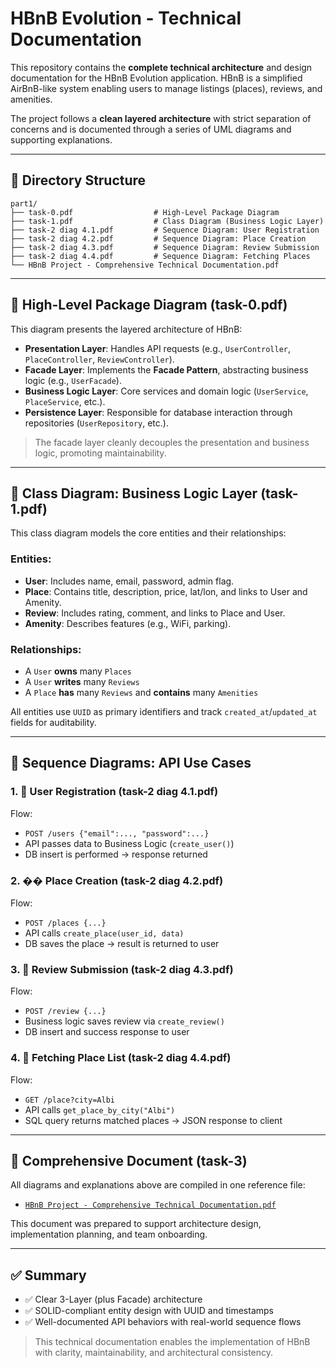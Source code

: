 # HBnB Evolution - Technical Documentation

This repository contains the **complete technical architecture** and design documentation for the HBnB Evolution application. HBnB is a simplified AirBnB-like system enabling users to manage listings (places), reviews, and amenities.

The project follows a **clean layered architecture** with strict separation of concerns and is documented through a series of UML diagrams and supporting explanations.

---

## 📁 Directory Structure

```
part1/
├── task-0.pdf                  # High-Level Package Diagram
├── task-1.pdf                  # Class Diagram (Business Logic Layer)
├── task-2 diag 4.1.pdf         # Sequence Diagram: User Registration
├── task-2 diag 4.2.pdf         # Sequence Diagram: Place Creation
├── task-2 diag 4.3.pdf         # Sequence Diagram: Review Submission
├── task-2 diag 4.4.pdf         # Sequence Diagram: Fetching Places
└── HBnB Project - Comprehensive Technical Documentation.pdf
```

---

## 🧱 High-Level Package Diagram (task-0.pdf)

This diagram presents the layered architecture of HBnB:

* **Presentation Layer**: Handles API requests (e.g., `UserController`, `PlaceController`, `ReviewController`).
* **Facade Layer**: Implements the **Facade Pattern**, abstracting business logic (e.g., `UserFacade`).
* **Business Logic Layer**: Core services and domain logic (`UserService`, `PlaceService`, etc.).
* **Persistence Layer**: Responsible for database interaction through repositories (`UserRepository`, etc.).

> The facade layer cleanly decouples the presentation and business logic, promoting maintainability.

---

## 🧠 Class Diagram: Business Logic Layer (task-1.pdf)

This class diagram models the core entities and their relationships:

### Entities:

* **User**: Includes name, email, password, admin flag.
* **Place**: Contains title, description, price, lat/lon, and links to User and Amenity.
* **Review**: Includes rating, comment, and links to Place and User.
* **Amenity**: Describes features (e.g., WiFi, parking).

### Relationships:

* A `User` **owns** many `Places`
* A `User` **writes** many `Reviews`
* A `Place` **has** many `Reviews` and **contains** many `Amenities`

All entities use `UUID` as primary identifiers and track `created_at`/`updated_at` fields for auditability.

---

## 🔄 Sequence Diagrams: API Use Cases

### 1. 👤 User Registration (task-2 diag 4.1.pdf)

Flow:

* `POST /users {"email":..., "password":...}`
* API passes data to Business Logic (`create_user()`)
* DB insert is performed → response returned

### 2. �� Place Creation (task-2 diag 4.2.pdf)

Flow:

* `POST /places {...}`
* API calls `create_place(user_id, data)`
* DB saves the place → result is returned to user

### 3. 📝 Review Submission (task-2 diag 4.3.pdf)

Flow:

* `POST /review {...}`
* Business logic saves review via `create_review()`
* DB insert and success response to user

### 4. 📍 Fetching Place List (task-2 diag 4.4.pdf)

Flow:

* `GET /place?city=Albi`
* API calls `get_place_by_city("Albi")`
* SQL query returns matched places → JSON response to client

---

## 📘 Comprehensive Document (task-3)

All diagrams and explanations above are compiled in one reference file:

* [`HBnB Project - Comprehensive Technical Documentation.pdf`](./part1/HBnB%20Project%20-%20Comprehensive%20Technical%20Documentation.pdf)

This document was prepared to support architecture design, implementation planning, and team onboarding.

---

## ✅ Summary

* ✅ Clear 3-Layer (plus Facade) architecture
* ✅ SOLID-compliant entity design with UUID and timestamps
* ✅ Well-documented API behaviors with real-world sequence flows

> This technical documentation enables the implementation of HBnB with clarity, maintainability, and architectural consistency.

